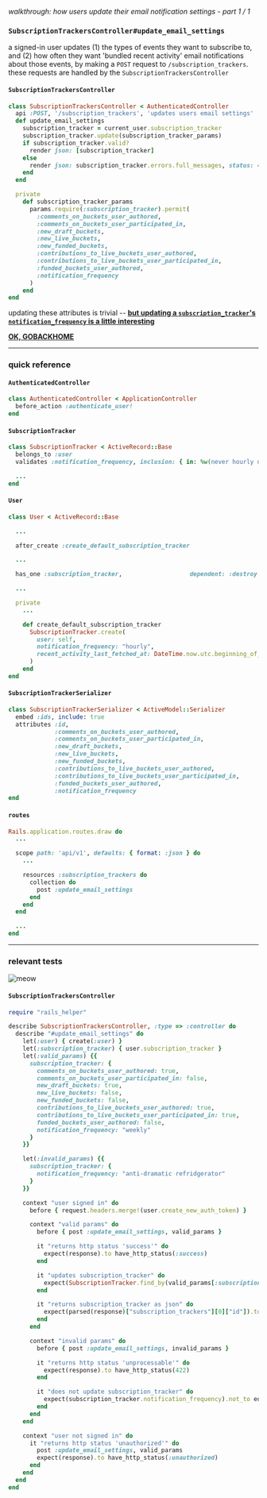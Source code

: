 *walkthrough: how users update their email notification settings - part 1 / 1*

### `SubscriptionTrackersController#update_email_settings`

a signed-in user updates (1) the types of events they want to subscribe to, and (2) how often they want 'bundled recent activity' email notifications about those events, by making a `POST` request to `/subscription_trackers`. these requests are handled by the `SubscriptionTrackersController`

#### `SubscriptionTrackersController`

```rb
class SubscriptionTrackersController < AuthenticatedController
  api :POST, '/subscription_trackers', 'updates users email settings'
  def update_email_settings
    subscription_tracker = current_user.subscription_tracker
    subscription_tracker.update(subscription_tracker_params)
    if subscription_tracker.valid?
      render json: [subscription_tracker]
    else
      render json: subscription_tracker.errors.full_messages, status: 422
    end
  end

  private
    def subscription_tracker_params
      params.require(:subscription_tracker).permit(
        :comments_on_buckets_user_authored,
        :comments_on_buckets_user_participated_in,
        :new_draft_buckets,
        :new_live_buckets,
        :new_funded_buckets,
        :contributions_to_live_buckets_user_authored,
        :contributions_to_live_buckets_user_participated_in,
        :funded_buckets_user_authored,
        :notification_frequency
      )
    end
end
```

updating these attributes is trivial -- **[but updating a `subscription_tracker`'s `notification_frequency` is a little interesting](./updating-subscription-tracker-notification-frequency.md)**

**[OK, GOBACKHOME](./README.md)**

---

### quick reference

#### `AuthenticatedController`

```rb
class AuthenticatedController < ApplicationController
  before_action :authenticate_user!
end
```

#### `SubscriptionTracker`

```rb
class SubscriptionTracker < ActiveRecord::Base
  belongs_to :user
  validates :notification_frequency, inclusion: { in: %w(never hourly daily weekly) }

  ...
end
```

#### `User`

```rb
class User < ActiveRecord::Base

  ...

  after_create :create_default_subscription_tracker

  ...

  has_one :subscription_tracker,                   dependent: :destroy

  ...

  private
    ...

    def create_default_subscription_tracker
      SubscriptionTracker.create(
        user: self,
        notification_frequency: "hourly",
        recent_activity_last_fetched_at: DateTime.now.utc.beginning_of_hour
      )
    end
end

```

#### `SubscriptionTrackerSerializer`

```rb
class SubscriptionTrackerSerializer < ActiveModel::Serializer
  embed :ids, include: true
  attributes :id,
             :comments_on_buckets_user_authored,
             :comments_on_buckets_user_participated_in,
             :new_draft_buckets,
             :new_live_buckets,
             :new_funded_buckets,
             :contributions_to_live_buckets_user_authored,
             :contributions_to_live_buckets_user_participated_in,
             :funded_buckets_user_authored,
             :notification_frequency
end
```

#### `routes`

```rb
Rails.application.routes.draw do
  ...

  scope path: 'api/v1', defaults: { format: :json } do
    ...

    resources :subscription_trackers do
      collection do
        post :update_email_settings
      end
    end
  end

  ...
end
```

---

### relevant tests

![meow](http://i.imgur.com/9iCHf1f.png)

#### `SubscriptionTrackersController`

```rb
require "rails_helper"

describe SubscriptionTrackersController, :type => :controller do
  describe "#update_email_settings" do
    let(:user) { create(:user) }
    let(:subscription_tracker) { user.subscription_tracker }
    let(:valid_params) {{
      subscription_tracker: {
        comments_on_buckets_user_authored: true,
        comments_on_buckets_user_participated_in: false,
        new_draft_buckets: true,
        new_live_buckets: false,
        new_funded_buckets: false,
        contributions_to_live_buckets_user_authored: true,
        contributions_to_live_buckets_user_participated_in: true,
        funded_buckets_user_authored: false,
        notification_frequency: "weekly"
      }
    }}

    let(:invalid_params) {{
      subscription_tracker: {
        notification_frequency: "anti-dramatic refridgerator"
      }
    }}

    context "user signed in" do
      before { request.headers.merge!(user.create_new_auth_token) }

      context "valid params" do
        before { post :update_email_settings, valid_params }

        it "returns http status 'success'" do
          expect(response).to have_http_status(:success)
        end

        it "updates subscription_tracker" do
          expect(SubscriptionTracker.find_by(valid_params[:subscription_tracker]).id).to eq(subscription_tracker.id)
        end

        it "returns subscription_tracker as json" do
          expect(parsed(response)["subscription_trackers"][0]["id"]).to eq(subscription_tracker.id)
        end
      end

      context "invalid params" do
        before { post :update_email_settings, invalid_params }

        it "returns http status 'unprocessable'" do
          expect(response).to have_http_status(422)
        end

        it "does not update subscription_tracker" do
          expect(subscription_tracker.notification_frequency).not_to eq("anti-dramatic refridgerator")
        end
      end
    end

    context "user not signed in" do
      it "returns http status 'unauthorized'" do
        post :update_email_settings, valid_params
        expect(response).to have_http_status(:unauthorized)
      end
    end
  end
end
```
